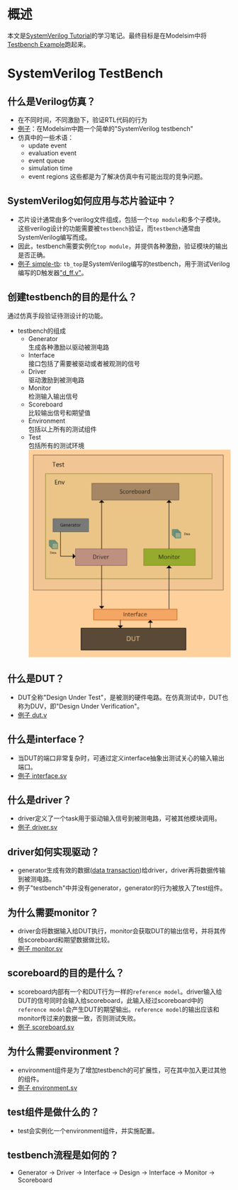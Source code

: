 # 概述
本文是[SystemVerilog Tutorial](https://www.chipverify.com/systemverilog/systemverilog-tutorial)的学习笔记。最终目标是在Modelsim中将[Testbench Example](https://www.chipverify.com/systemverilog/systemverilog-testbench-example-1)跑起来。

# SystemVerilog TestBench
## 什么是Verilog仿真？
* 在不同时间，不同激励下，验证RTL代码的行为
* [例子](./code/simulation/hello.sv)：在Modelsim中跑一个简单的"SystemVerilog testbench"
* 仿真中的一些术语：
    - update event
    - evaluation event
    - event queue
    - simulation time
    - event regions
这些都是为了解决仿真中有可能出现的竞争问题。

## SystemVerilog如何应用与芯片验证中？
* 芯片设计通常由多个verilog文件组成，包括一个`top module`和多个子模块。这些verilog设计的功能需要被`testbench`验证，而`testbench`通常由SystemVerilog编写而成。
* 因此，testbench需要实例化`top module`，并提供各种激励，验证模块的输出是否正确。
* [例子 simple-tb](./code/simple-tb/tb_top.sv): `tb_top`是SystemVerilog编写的testbench，用于测试Verilog编写的D触发器["d_ff.v"](./code/simple-tb/d_ff.v)。

## 创建testbench的目的是什么？
通过仿真手段验证待测设计的功能。
* testbench的组成
    - Generator<br>
    生成各种激励以驱动被测电路
    - Interface<br>
    接口包括了需要被驱动或者被观测的信号
    - Driver<br>
    驱动激励到被测电路
    - Monitor<br>
    检测输入输出信号
    - Scoreboard<br>
    比较输出信号和期望值
    - Environment<br>
    包括以上所有的测试组件
    - Test<br>
    包括所有的测试环境
![testbench](./code/testbenchComponent.png)

## 什么是DUT？
* DUT全称"Design Under Test"，是被测的硬件电路。在仿真测试中，DUT也称为DUV，即"Design Under Verification"。
* [例子 dut.v](./code/testbench/dut.v)

## 什么是interface？
* 当DUT的端口非常复杂时，可通过定义interface抽象出测试关心的输入输出端口。
* [例子 interface.sv](./code/testbench/interface.sv)

## 什么是driver？
* driver定义了一个task用于驱动输入信号到被测电路，可被其他模块调用。
* [例子 driver.sv](./code/testbench/driver.sv)

## driver如何实现驱动？
* generator生成有效的数据([data transaction](./code/testbench/data.sv))给driver，driver再将数据传输到被测电路。
* 例子"testbench"中并没有generator，generator的行为被放入了test组件。

## 为什么需要monitor？
* driver会将数据输入给DUT执行，monitor会获取DUT的输出信号，并将其传给scoreboard和期望数据做比较。
* [例子 monitor.sv](./code/testbench/scoreboard.sv)

## scoreboard的目的是什么？
* scoreboard内部有一个和DUT行为一样的`reference model`。driver输入给DUT的信号同时会输入给scoreboard，此输入经过scoreboard中的`reference model`会产生DUT的期望输出。`reference model`的输出应该和monitor传过来的数据一致，否则测试失败。
* [例子 scoreboard.sv](./code/testbench/scoreboard.sv)

## 为什么需要environment？
* environment组件是为了增加testbench的可扩展性，可在其中加入更过其他的组件。
* [例子 environment.sv](./code/testbench/environment.sv)

## test组件是做什么的？
* test会实例化一个environment组件，并实施配置。

## testbench流程是如何的？
* Generator -> Driver -> Interface -> Design -> Interface -> Monitor -> Scoreboard